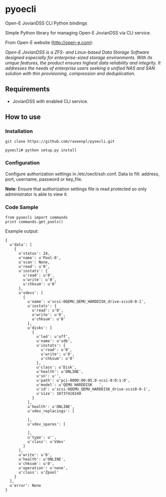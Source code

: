# pyoecli
Open-E JovianDSS CLI Python bindings

Simple Python library for managing Open-E JovianDSS via CLI service.

From Open-E website (http://open-e.com):

*Open-E JovianDSS is a ZFS- and Linux-based Data Storage Software designed especially for enterprise-sized storage environments. With its unique features, the product ensures highest data reliability and integrity. It addresses the needs of enterprise users seeking a unified NAS and SAN solution with thin provisioning, compression and deduplication.*

## Requirements
* JovianDSS with enabled CLI service.

## How to use

### Installation

```
git clone https://github.com/raveenpl/pyoecli.git
```

```
pyoecli# python setup.py install
```

### Configuration
Configure authorization settings in /etc/oecli/ssh.conf. Data to fill: address, port, username, password or key_file. 

**Note**: Ensure that authorization settings file is read protected so only administrator is able to view it.

### Code Sample

```
from pyoecli import commands
print commands.get_pools()
```

Example output:

```
{
  u'data': [
    {
      u'status': 24,
      u'name': u'Pool-0',
      u'scan': None,
      u'read': u'0',
      u'iostats': {
        u'read': u'0',
        u'write': u'0',
        u'chksum': u'0'
      },
      u'vdevs': [
        {
          u'name': u'scsi-0QEMU_QEMU_HARDDISK_drive-scsi0-0-1',
          u'iostats': {
            u'read': u'0',
            u'write': u'0',
            u'chksum': u'0'
          },
          u'disks': [
            {
              u'led': u'off',
              u'name': u'sdb',
              u'iostats': {
                u'read': u'0',
                u'write': u'0',
                u'chksum': u'0'
              },
              u'class': u'Disk',
              u'health': u'ONLINE',
              u'sn': u'',
              u'path': u'pci-0000:00:05.0-scsi-0:0:1:0',
              u'model': u'QEMU HARDDISK   ',
              u'id': u'scsi-0QEMU_QEMU_HARDDISK_drive-scsi0-0-1',
              u'size': 10737418240
            }
          ],
          u'health': u'ONLINE',
          u'vdev_replacings': [
            
          ],
          u'vdev_spares': [
            
          ],
          u'type': u'',
          u'class': u'Vdev'
        }
      ],
      u'write': u'0',
      u'health': u'ONLINE',
      u'chksum': u'0',
      u'operation': u'none',
      u'class': u'Zpool'
    }
  ],
  u'error': None
}
```

